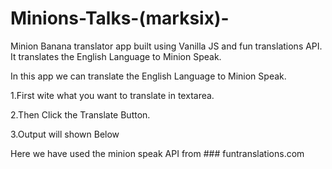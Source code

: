 # Minions-Talks-(marksix)-
Minion Banana translator app built using Vanilla JS and fun translations API. It translates the English Language to Minion Speak.

In this app we can translate the English Language to Minion Speak.

1.First wite what you want to translate in textarea.

2.Then Click the Translate Button.

3.Output will shown Below

Here we have used the minion speak API from ### funtranslations.com
